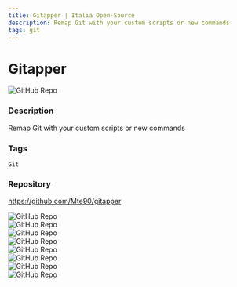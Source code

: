 ```yaml
---
title: Gitapper | Italia Open-Source
description: Remap Git with your custom scripts or new commands
tags: git
---
```

        

# Gitapper

![GitHub Repo](https://img.shields.io/static/v1?label=category&message=opensource&color=green)

### Description

Remap Git with your custom scripts or new commands

### Tags

`Git`

### Repository

https://github.com/Mte90/gitapper

![GitHub Repo](https://img.shields.io/github/stars/Mte90/gitapper?style=social)<br />![GitHub Repo](https://img.shields.io/github/forks/Mte90/gitapper?style=social)<br />![GitHub Repo](https://img.shields.io/github/v/tag/Mte90/gitapper?style=social)<br />![GitHub Repo](https://img.shields.io/github/contributors/Mte90/gitapper)<br />![GitHub Repo](https://img.shields.io/github/issues-pr/Mte90/gitapper)<br />![GitHub Repo](https://img.shields.io/github/issues/Mte90/gitapper)<br />![GitHub Repo](https://img.shields.io/github/license/Mte90/gitapper)<br />![GitHub Repo](https://img.shields.io/github/last-commit/Mte90/gitapper)<br />